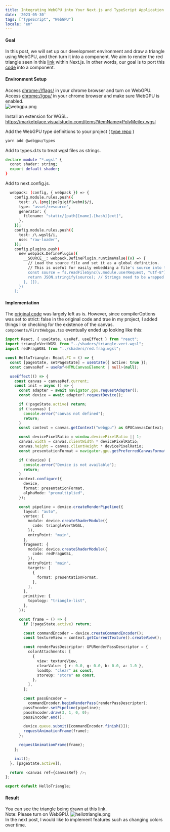 ```yaml
---
title: Integrating WebGPU into Your Next.js and TypeScript Application Part 1
date: '2023-05-30'
tags: ["TypeScript", "WebGPU"]
locale: "en"
---
```



#### Goal
In this post, we will set up our development environment and draw a triangle using WebGPU, and then turn it into a component. We aim to render the red triangle seen in this [link](https://webgpu.github.io/webgpu-samples/samples/helloTriangle) within Next.js. In other words, our goal is to port this [code](https://github.com/webgpu/webgpu-samples/blob/main/src/sample/helloTriangle/main.ts) into a component.
#### Environment Setup
Access [chrome://flags/](chrome://flags/) in your chrome browser and turn on WebGPU.  
Access [chrome://gpu/](chrome://gpu/) in your chrome browser and make sure WebGPU is enabled.  
![webgpu.png](/blog/webgpu.png) 

Install an extension for WGSL.  
https://marketplace.visualstudio.com/items?itemName=PolyMeilex.wgsl

Add the WebGPU type definitions to your project ( [type repo](https://github.com/gpuweb/types) )

```bash
yarn add @webgpu/types
```

Add to types.d.ts to treat wgsl files as strings.
```bash
declare module "*.wgsl" {
  const shader: string;
  export default shader;
}
```

Add to next.config.js.
```bash
  webpack: (config, { webpack }) => {
    config.module.rules.push({
      test: /\.(png|jpe?g|gif|webm)$/i,
      type: "asset/resource",
      generator: {
        filename: "static/[path][name].[hash][ext]",
      },
    });
    config.module.rules.push({
      test: /\.wgsl$/i,
      use: "raw-loader",
    });
    config.plugins.push(
      new webpack.DefinePlugin({
        __SOURCE__: webpack.DefinePlugin.runtimeValue((v) => {
          // Load the source file and set it as a global definition.
          // This is useful for easily embedding a file's source into the page.
          const source = fs.readFileSync(v.module.userRequest, "utf-8");
          return JSON.stringify(source); // Strings need to be wrapped in quotes
        }, []),
      })
    );
```

#### Implementation
The [original code](https://github.com/webgpu/webgpu-samples/blob/main/src/sample/helloTriangle/main.ts) was largely left as is. However, since compilerOptions was set to strict: false in the original code and true in my project, I added things like checking for the existence of the canvas. 
```components/FirstWebgpu.tsx``` eventually ended up looking like this:

```TypeScript
import React, { useState, useRef, useEffect } from "react";
import triangleVertWGSL from "../shaders/triangle.vert.wgsl";
import redFragWGSL from "../shaders/red.frag.wgsl";

const HelloTriangle: React.FC = () => {
  const [pageState, setPageState] = useState({ active: true });
  const canvasRef = useRef<HTMLCanvasElement | null>(null);

  useEffect(() => {
    const canvas = canvasRef.current;
    const init = async () => {
      const adapter = await navigator.gpu.requestAdapter();
      const device = await adapter?.requestDevice();

      if (!pageState.active) return;
      if (!canvas) {
        console.error("canvas not defined");
        return;
      }
      const context = canvas.getContext("webgpu") as GPUCanvasContext;

      const devicePixelRatio = window.devicePixelRatio || 1;
      canvas.width = canvas.clientWidth * devicePixelRatio;
      canvas.height = canvas.clientHeight * devicePixelRatio;
      const presentationFormat = navigator.gpu.getPreferredCanvasFormat();

      if (!device) {
        console.error("Device is not available");
        return;
      }
      context.configure({
        device,
        format: presentationFormat,
        alphaMode: "premultiplied",
      });

      const pipeline = device.createRenderPipeline({
        layout: "auto",
        vertex: {
          module: device.createShaderModule({
            code: triangleVertWGSL,
          }),
          entryPoint: "main",
        },
        fragment: {
          module: device.createShaderModule({
            code: redFragWGSL,
          }),
          entryPoint: "main",
          targets: [
            {
              format: presentationFormat,
            },
          ],
        },
        primitive: {
          topology: "triangle-list",
        },
      });

      const frame = () => {
        if (!pageState.active) return;

        const commandEncoder = device.createCommandEncoder();
        const textureView = context.getCurrentTexture().createView();

        const renderPassDescriptor: GPURenderPassDescriptor = {
          colorAttachments: [
            {
              view: textureView,
              clearValue: { r: 0.0, g: 0.0, b: 0.0, a: 1.0 },
              loadOp: "clear" as const,
              storeOp: "store" as const,
            },
          ],
        };

        const passEncoder =
          commandEncoder.beginRenderPass(renderPassDescriptor);
        passEncoder.setPipeline(pipeline);
        passEncoder.draw(3, 1, 0, 0);
        passEncoder.end();

        device.queue.submit([commandEncoder.finish()]);
        requestAnimationFrame(frame);
      };

      requestAnimationFrame(frame);
    };

    init();
  }, [pageState.active]);

  return <canvas ref={canvasRef} />;
};

export default HelloTriangle;
```

#### Result
You can see the triangle being drawn at this [link](https://nash1111rgba.com/playground/hellotriangle).  
Note: Please turn on WebGPU.
![hellotriangle.png](/blog/hellotriangle.png)  
In the next post, I would like to implement features such as changing colors over time.